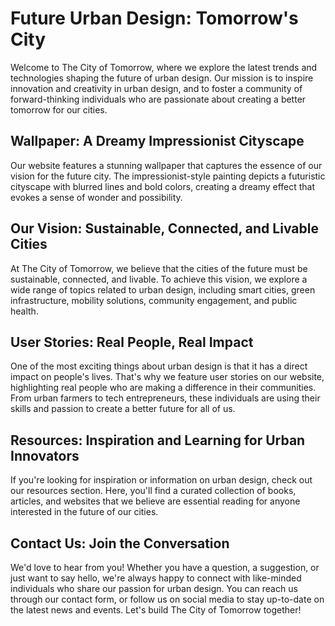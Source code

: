 <!--font:Poppins-->

# Future Urban Design: Tomorrow's City

Welcome to The City of Tomorrow, where we explore the latest trends and technologies shaping the future of urban design. Our mission is to inspire innovation and creativity in urban design, and to foster a community of forward-thinking individuals who are passionate about creating a better tomorrow for our cities.

## Wallpaper: A Dreamy Impressionist Cityscape

Our website features a stunning wallpaper that captures the essence of our vision for the future city. The impressionist-style painting depicts a futuristic cityscape with blurred lines and bold colors, creating a dreamy effect that evokes a sense of wonder and possibility.

## Our Vision: Sustainable, Connected, and Livable Cities

At The City of Tomorrow, we believe that the cities of the future must be sustainable, connected, and livable. To achieve this vision, we explore a wide range of topics related to urban design, including smart cities, green infrastructure, mobility solutions, community engagement, and public health.

## User Stories: Real People, Real Impact

One of the most exciting things about urban design is that it has a direct impact on people's lives. That's why we feature user stories on our website, highlighting real people who are making a difference in their communities. From urban farmers to tech entrepreneurs, these individuals are using their skills and passion to create a better future for all of us.

## Resources: Inspiration and Learning for Urban Innovators

If you're looking for inspiration or information on urban design, check out our resources section. Here, you'll find a curated collection of books, articles, and websites that we believe are essential reading for anyone interested in the future of our cities.

## Contact Us: Join the Conversation

We'd love to hear from you! Whether you have a question, a suggestion, or just want to say hello, we're always happy to connect with like-minded individuals who share our passion for urban design. You can reach us through our contact form, or follow us on social media to stay up-to-date on the latest news and events. Let's build The City of Tomorrow together!

<!--

Write me content for website with wallpaper which alt text is:

"An impressionist-style painting of a futuristic cityscape, with blurred lines and bold colors creating a dreamy effect."

The name/title of the page should not be 1:1 copy of the alt text but rather a real content of the website which is using this wallpaper.

- Use markdown format 
- Start with heading
- Heading should be short and concise
- The content should look like a real website 
- The website should not be about the wallpaper, wallpaper is just a related background
- Heading should be contain work "wallpaper" or "background"
- Include real sections like references, contact, user stories, etc. use things relevant to the page purpose.
- Feel free to use structure like headings, bullets, numbering, blockquotes, paragraphs, horizontal lines, etc.
- You can use formatting like bold or _italic_
- You can include UTF-8 emojis
- Links should be only #hash anchors (and you can refer to the document itself)
- Do not include images


---


# Future City: A Bold Vision for Urban Living

Welcome to Future City, where we explore the latest trends and technologies shaping our urban landscape. Our mission is to inspire innovation and creativity in urban design, and to foster a community of forward-thinking individuals who are passionate about the future of our cities.

## Wallpaper: A Dreamy Impressionist Cityscape

Our website features a stunning wallpaper that captures the essence of our vision for the future city. The impressionist-style painting depicts a futuristic cityscape with blurred lines and bold colors, creating a dreamy effect that evokes a sense of wonder and possibility. We believe that this wallpaper reflects our commitment to pushing the boundaries of what's possible in urban design, and we hope that it inspires you as much as it inspires us.

## Our Vision: Sustainable, Connected, and Livable Cities

At Future City, we believe that the cities of the future must be sustainable, connected, and livable. To achieve this vision, we explore a wide range of topics related to urban design, including:

- Smart cities and the Internet of Things (IoT)
- Green infrastructure and sustainable architecture
- Mobility and transportation solutions
- Community engagement and social inclusion
- Public health and well-being

Through our articles, podcasts, and events, we aim to spark conversations and ideas that will shape the future of our cities.

## User Stories: Real People, Real Impact

One of the most exciting things about urban design is that it has a direct impact on people's lives. That's why we feature user stories on our website, highlighting real people who are making a difference in their communities. From urban farmers to tech entrepreneurs, these individuals are using their skills and passion to create a better future for all of us.

## References: Resources for Inspiration and Learning

If you're looking for inspiration or information on urban design, check out our references section. Here, you'll find a curated collection of books, articles, and websites that we believe are essential reading for anyone interested in the future of our cities.

## Contact Us: Join the Conversation

We'd love to hear from you! Whether you have a question, a suggestion, or just want to say hello, we're always happy to connect with like-minded individuals who share our passion for urban design. You can reach us through our contact form, or follow us on social media to stay up-to-date on the latest news and events. Let's build the future city together!


---


Heading is too long, rewrite whole content.


---


# Exploring the Future of Urban Design

Welcome to our website, where we explore the latest trends and technologies shaping the future of urban design. Our mission is to inspire innovation and creativity in urban design, and to foster a community of forward-thinking individuals who are passionate about the future of our cities.

## Wallpaper: A Dreamy Impressionist Cityscape

Our website features a stunning wallpaper that captures the essence of our vision for the future city. The impressionist-style painting depicts a futuristic cityscape with blurred lines and bold colors, creating a dreamy effect that evokes a sense of wonder and possibility.

## Our Vision: Sustainable, Connected, and Livable Cities

At our website, we believe that the cities of the future must be sustainable, connected, and livable. To achieve this vision, we explore a wide range of topics related to urban design, including smart cities, green infrastructure, mobility solutions, community engagement, and public health.

## User Stories: Real People, Real Impact

One of the most exciting things about urban design is that it has a direct impact on people's lives. That's why we feature user stories on our website, highlighting real people who are making a difference in their communities. From urban farmers to tech entrepreneurs, these individuals are using their skills and passion to create a better future for all of us.

## References: Resources for Inspiration and Learning

If you're looking for inspiration or information on urban design, check out our references section. Here, you'll find a curated collection of books, articles, and websites that we believe are essential reading for anyone interested in the future of our cities.

## Contact Us: Join the Conversation

We'd love to hear from you! Whether you have a question, a suggestion, or just want to say hello, we're always happy to connect with like-minded individuals who share our passion for urban design. You can reach us through our contact form, or follow us on social media to stay up-to-date on the latest news and events. Let's build the future city together!


---


Heading is too long, rewrite whole content.


---


# Urban Futures: Exploring the Next Generation of Cities

Welcome to Urban Futures, where we explore the latest trends and technologies shaping the future of urban design. Our mission is to inspire innovation and creativity in urban design, and to foster a community of forward-thinking individuals who are passionate about the next generation of cities.

## Wallpaper: A Futuristic Impressionist Cityscape

Our website features a stunning wallpaper that captures the essence of our vision for the future city. The impressionist-style painting depicts a futuristic cityscape with blurred lines and bold colors, creating a dreamy effect that evokes a sense of wonder and possibility.

## Our Vision: Sustainable, Connected, and Livable Cities

At Urban Futures, we believe that the cities of the future must be sustainable, connected, and livable. To achieve this vision, we explore a wide range of topics related to urban design, including smart cities, green infrastructure, mobility solutions, community engagement, and public health.

## User Stories: Real People, Real Impact

One of the most exciting things about urban design is that it has a direct impact on people's lives. That's why we feature user stories on our website, highlighting real people who are making a difference in their communities. From urban farmers to tech entrepreneurs, these individuals are using their skills and passion to create a better future for all of us.

## Resources: Inspiration and Learning for Urban Innovators

If you're looking for inspiration or information on urban design, check out our resources section. Here, you'll find a curated collection of books, articles, and websites that we believe are essential reading for anyone interested in the next generation of cities.

## Contact Us: Join the Conversation

We'd love to hear from you! Whether you have a question, a suggestion, or just want to say hello, we're always happy to connect with like-minded individuals who share our passion for urban design. You can reach us through our contact form, or follow us on social media to stay up-to-date on the latest news and events. Let's build the future city together!


---


Heading is too long, rewrite whole content.


---


# The City of Tomorrow: Exploring the Future of Urban Design

Welcome to The City of Tomorrow, where we explore the latest trends and technologies shaping the future of urban design. Our mission is to inspire innovation and creativity in urban design, and to foster a community of forward-thinking individuals who are passionate about creating a better tomorrow for our cities.

## Wallpaper: A Dreamy Impressionist Cityscape

Our website features a stunning wallpaper that captures the essence of our vision for the future city. The impressionist-style painting depicts a futuristic cityscape with blurred lines and bold colors, creating a dreamy effect that evokes a sense of wonder and possibility.

## Our Vision: Sustainable, Connected, and Livable Cities

At The City of Tomorrow, we believe that the cities of the future must be sustainable, connected, and livable. To achieve this vision, we explore a wide range of topics related to urban design, including smart cities, green infrastructure, mobility solutions, community engagement, and public health.

## User Stories: Real People, Real Impact

One of the most exciting things about urban design is that it has a direct impact on people's lives. That's why we feature user stories on our website, highlighting real people who are making a difference in their communities. From urban farmers to tech entrepreneurs, these individuals are using their skills and passion to create a better future for all of us.

## Resources: Inspiration and Learning for Urban Innovators

If you're looking for inspiration or information on urban design, check out our resources section. Here, you'll find a curated collection of books, articles, and websites that we believe are essential reading for anyone interested in the future of our cities.

## Contact Us: Join the Conversation

We'd love to hear from you! Whether you have a question, a suggestion, or just want to say hello, we're always happy to connect with like-minded individuals who share our passion for urban design. You can reach us through our contact form, or follow us on social media to stay up-to-date on the latest news and events. Let's build The City of Tomorrow together!


---


Write me a Google font which is best fitting for the website.

Pick from the list:
- Inter
- Roboto
- Exo 2
- Lato
- Orbitron
- Great Vibes
- IBM Plex Sans
- Futura
- Barlow Condensed
- Playfair Display
- Lobster
- Dancing Script
- Open Sans
- Poppins
- Montserrat
- Alegreya
- Raleway


Write just the font name nothing else.


---


Poppins

-->
